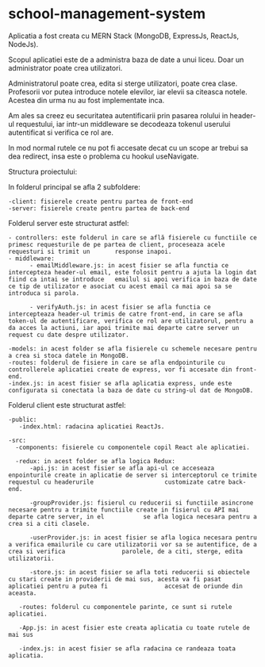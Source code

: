 # school-management-system

Aplicatia a fost creata cu MERN Stack (MongoDB, ExpressJs, ReactJs, NodeJs).

Scopul aplicatiei este de a administra baza de date a unui liceu. Doar un administrator poate crea utilizatori. 

Administratorul poate crea, edita si sterge utilizatori, poate crea clase. Profesorii vor putea introduce notele elevilor, iar elevii sa citeasca notele. Acestea din urma nu au fost implementate inca.

Am ales sa creez eu securitatea autentificarii prin pasarea rolului in header-ul requestului, iar intr-un middleware se decodeaza tokenul userului autentificat si verifica ce rol are.

In mod normal rutele ce nu pot fi accesate decat cu un scope ar trebui sa dea redirect, insa este o problema cu hookul useNavigate.

Structura proiectului:

  In folderul principal se afla 2 subfoldere:
  
    -client: fisierele create pentru partea de front-end
    -server: fisierele create pentru partea de back-end


  Folderul server este structurat astfel:
  
    - controllers: este folderul in care se află fisierele cu functiile ce primesc requesturile de pe partea de client, proceseaza acele requesturi si trimit un       response inapoi.
    - middleware:
          - emailMiddleware.js: in acest fisier se afla functia ce intercepteza header-ul email, este folosit pentru a ajuta la login dat fiind ca intai se introduce   emailul si apoi verifica in baza de date ce tip de utilizator e asociat cu acest email ca mai apoi sa se introduca si parola.
          
          - verifyAuth.js: in acest fisier se afla functia ce intercepteaza header-ul trimis de catre front-end, in care se afla token-ul de autentificare, verifica ce rol are utilizatorul, pentru a da acces la actiuni, iar apoi trimite mai departe catre server un request cu date despre utilizator.
          
    -models: in acest folder se afla fisierele cu schemele necesare pentru a crea si stoca datele in MongoDB.
    -routes: folderul de fisiere in care se afla endpointurile cu controllerele aplicatiei create de express, vor fi accesate din front-end.
    -index.js: in acest fisier se afla aplicatia express, unde este configurata si conectata la baza de date cu string-ul dat de MongoDB.
    
  Folderul client este structurat astfel:
  
    -public:
       -index.html: radacina aplicatiei ReactJs.
       
    -src:
      -components: fisierele cu componentele copil React ale aplicatiei.
      
      -redux: in acest folder se afla logica Redux:
          -api.js: in acest fisier se afla api-ul ce acceseaza enpointurile create in aplicatie de server si interceptorul ce trimite requestul cu headerurile                    customizate catre back-end.
          
          -groupProvider.js: fisierul cu reducerii si functiile asincrone necesare pentru a trimite functiile create in fisierul cu API mai departe catre server, in el           se afla logica necesara pentru a crea si a citi clasele.
          
          -userProvider.js: in acest fisier se afla logica necesara pentru a verifica emailurile cu care utilizatorii vor sa se autentifice, de a crea si verifica                parolele, de a citi, sterge, edita utilizatorii.
          
          -store.js: in acest fisier se afla toti reducerii si obiectele cu stari create in providerii de mai sus, acesta va fi pasat aplicatiei pentru a putea fi                accesat de oriunde din aceasta.
          
       -routes: folderul cu componentele parinte, ce sunt si rutele aplicatiei.
       
       -App.js: in acest fisier este creata aplicatia cu toate rutele de mai sus
       
       -index.js: in acest fisier se afla radacina ce randeaza toata aplicatia.
       
